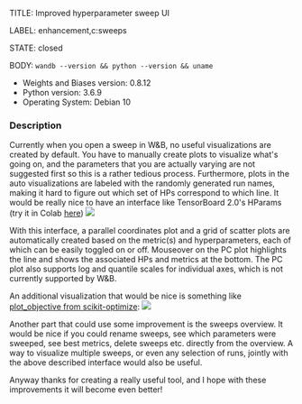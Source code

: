 TITLE:
Improved hyperparameter sweep UI

LABEL:
enhancement,c:sweeps

STATE:
closed

BODY:
`wandb --version && python --version && uname`

* Weights and Biases version: 0.8.12
* Python version: 3.6.9
* Operating System: Debian 10

### Description
Currently when you open a sweep in W&B, no useful visualizations are created by default. You have to manually create plots to visualize what's going on, and the parameters that you are actually varying are not suggested first so this is a rather tedious process. Furthermore, plots in the auto visualizations are labeled with the randomly generated run names, making it hard to figure out which set of HPs correspond to which line. It would be really nice to have an interface like TensorBoard 2.0's HParams (try it in Colab [here](https://colab.research.google.com/github/tensorflow/tensorboard/blob/master/docs/hyperparameter_tuning_with_hparams.ipynb#scrollTo=oxrSUAnCeFmQ&line=2&uniqifier=1))
![](https://raw.githubusercontent.com/tensorflow/tensorboard/master/docs/images/hparams_parallel_coordinates.png)

With this interface, a parallel coordinates plot and a grid of scatter plots are automatically created based on the metric(s) and hyperparameters, each of which can be easily toggled on or off. Mouseover on the PC plot highlights the line and shows the associated HPs and metrics at the bottom. The PC plot also supports log and quantile scales for individual axes, which is not currently supported by W&B.

An additional visualization that would be nice is something like [plot_objective from scikit-optimize](https://scikit-optimize.github.io/plots.m.html#skopt.plots.plot_objective):
![](https://miro.medium.com/max/3200/1*z2cufr9Y0OAkCFPLKWaFbg.png)

Another part that could use some improvement is the sweeps overview. It would be nice if you could rename sweeps, see which parameters were sweeped, see best metrics, delete sweeps etc. directly from the overview. A way to visualize multiple sweeps, or even any selection of runs, jointly with the above described interface would also be useful.

Anyway thanks for creating a really useful tool, and I hope with these improvements it will become even better!

